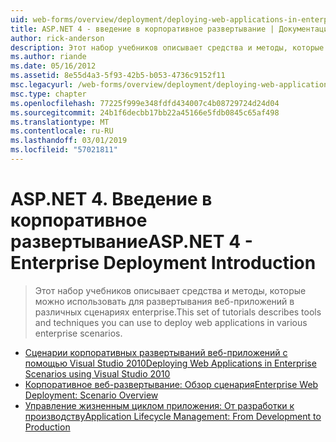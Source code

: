 ```yaml
---
uid: web-forms/overview/deployment/deploying-web-applications-in-enterprise-scenarios/index
title: ASP.NET 4 - введение в корпоративное развертывание | Документация Майкрософт
author: rick-anderson
description: Этот набор учебников описывает средства и методы, которые можно использовать для развертывания веб-приложений в различных сценариях enterprise.
ms.author: riande
ms.date: 05/16/2012
ms.assetid: 8e55d4a3-5f93-42b5-b053-4736c9152f11
msc.legacyurl: /web-forms/overview/deployment/deploying-web-applications-in-enterprise-scenarios
msc.type: chapter
ms.openlocfilehash: 77225f999e348fdfd434007c4b08729724d24d04
ms.sourcegitcommit: 24b1f6decbb17bb22a45166e5fdb0845c65af498
ms.translationtype: MT
ms.contentlocale: ru-RU
ms.lasthandoff: 03/01/2019
ms.locfileid: "57021811"
---
```

<a name="aspnet-4---enterprise-deployment-introduction"></a><span data-ttu-id="633f1-103">ASP.NET 4. Введение в корпоративное развертывание</span><span class="sxs-lookup"><span data-stu-id="633f1-103">ASP.NET 4 - Enterprise Deployment Introduction</span></span>
====================
> <span data-ttu-id="633f1-104">Этот набор учебников описывает средства и методы, которые можно использовать для развертывания веб-приложений в различных сценариях enterprise.</span><span class="sxs-lookup"><span data-stu-id="633f1-104">This set of tutorials describes tools and techniques you can use to deploy web applications in various enterprise scenarios.</span></span>


- [<span data-ttu-id="633f1-105">Сценарии корпоративных развертываний веб-приложений с помощью Visual Studio 2010</span><span class="sxs-lookup"><span data-stu-id="633f1-105">Deploying Web Applications in Enterprise Scenarios using Visual Studio 2010</span></span>](deploying-web-applications-in-enterprise-scenarios.md)
- [<span data-ttu-id="633f1-106">Корпоративное веб-развертывание: Обзор сценария</span><span class="sxs-lookup"><span data-stu-id="633f1-106">Enterprise Web Deployment: Scenario Overview</span></span>](enterprise-web-deployment-scenario-overview.md)
- [<span data-ttu-id="633f1-107">Управление жизненным циклом приложения: От разработки к производству</span><span class="sxs-lookup"><span data-stu-id="633f1-107">Application Lifecycle Management: From Development to Production</span></span>](application-lifecycle-management-from-development-to-production.md)
